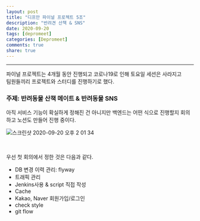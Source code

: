 ```yaml
---
layout: post
title: "디프만 파이널 프로젝트 5조"  
description: "반려견 산책 & SNS"
date: 2020-09-20
tags: [depromeet]
categories: [Depromeet]
comments: true
share: true
--- 
```



---



파이널 프로젝트는 4개월 동안 진행되고 코로나19로 인해 토요일 세션은 사라지고                
팀원들끼리 프로젝트와 스터디를 진행하기로 했다.               
                           


### 주제: 반려동물 산책 메이트 & 반려동물 SNS            

아직 서비스 기능이 확실하게 정해진 건 아니지만 백엔드는 어떤 식으로 진행할지 회의하고 노션도 만들어 진행 중이다.      


![스크린샷 2020-09-20 오후 2 01 34](https://user-images.githubusercontent.com/33855307/93694823-58d9a900-fb4b-11ea-9171-0278cf511c93.png)          

<br />   

우선 첫 회의에서 정한 것은 다음과 같다.   

- DB 변경 이력 관리: flyway     
- 트래픽 관리     
- Jenkins사용 & script 직접 작성      
- Cache       
- Kakao, Naver 회원가입/로그인     
- check style        
- git flow   

